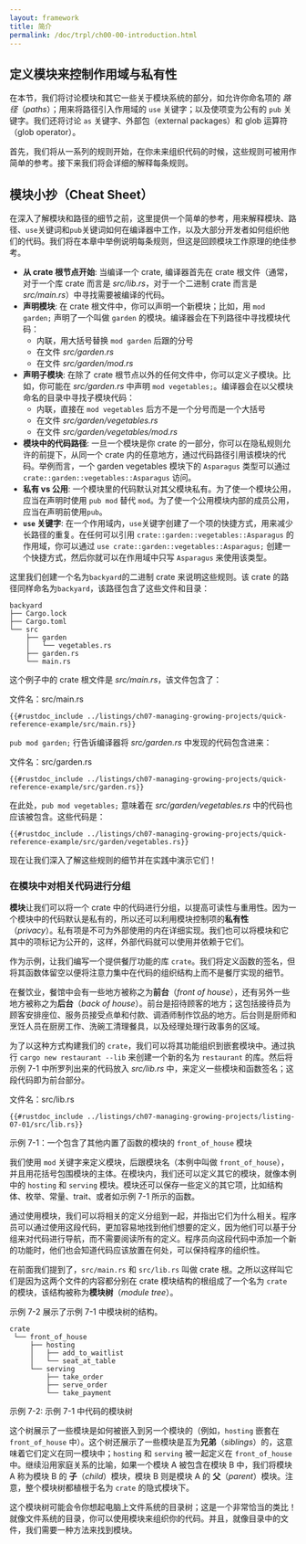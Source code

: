 ```yaml
---
layout: framework
title: 简介
permalink: /doc/trpl/ch00-00-introduction.html
---
```

## 定义模块来控制作用域与私有性

<!-- https://github.com/rust-lang/book/blob/main/src/ch07-02-defining-modules-to-control-scope-and-privacy.md -->
<!-- commit 3a30e4c1fbe641afc066b3af9eb01dcdf5ed8b24 -->

在本节，我们将讨论模块和其它一些关于模块系统的部分，如允许你命名项的 *路径*（*paths*）；用来将路径引入作用域的 `use` 关键字；以及使项变为公有的 `pub` 关键字。我们还将讨论 `as` 关键字、外部包（external packages）和 glob 运算符（glob operator）。

首先，我们将从一系列的规则开始，在你未来组织代码的时候，这些规则可被用作简单的参考。接下来我们将会详细的解释每条规则。

## 模块小抄（Cheat Sheet）

在深入了解模块和路径的细节之前，这里提供一个简单的参考，用来解释模块、路径、`use`关键词和`pub`关键词如何在编译器中工作，以及大部分开发者如何组织他们的代码。我们将在本章中举例说明每条规则，但这是回顾模块工作原理的绝佳参考。

- **从 crate 根节点开始**: 当编译一个 crate, 编译器首先在 crate 根文件（通常，对于一个库 crate 而言是 *src/lib.rs*，对于一个二进制 crate 而言是 *src/main.rs*）中寻找需要被编译的代码。
- **声明模块**: 在 crate 根文件中，你可以声明一个新模块；比如，用 `mod garden;` 声明了一个叫做 `garden` 的模块。编译器会在下列路径中寻找模块代码：
  - 内联，用大括号替换 `mod garden` 后跟的分号
  - 在文件 *src/garden.rs*
  - 在文件 *src/garden/mod.rs*
- **声明子模块**: 在除了 crate 根节点以外的任何文件中，你可以定义子模块。比如，你可能在 *src/garden.rs* 中声明 `mod vegetables;`。编译器会在以父模块命名的目录中寻找子模块代码：
  - 内联，直接在 `mod vegetables` 后方不是一个分号而是一个大括号
  - 在文件 *src/garden/vegetables.rs*
  - 在文件 *src/garden/vegetables/mod.rs*
- **模块中的代码路径**: 一旦一个模块是你 crate 的一部分，你可以在隐私规则允许的前提下，从同一个 crate 内的任意地方，通过代码路径引用该模块的代码。举例而言，一个 garden vegetables 模块下的 `Asparagus` 类型可以通过 `crate::garden::vegetables::Asparagus` 访问。
- **私有 vs 公用**: 一个模块里的代码默认对其父模块私有。为了使一个模块公用，应当在声明时使用 `pub mod` 替代 `mod`。为了使一个公用模块内部的成员公用，应当在声明前使用`pub`。
- **`use` 关键字**: 在一个作用域内，`use`关键字创建了一个项的快捷方式，用来减少长路径的重复。在任何可以引用 `crate::garden::vegetables::Asparagus` 的作用域，你可以通过 `use crate::garden::vegetables::Asparagus;` 创建一个快捷方式，然后你就可以在作用域中只写 `Asparagus` 来使用该类型。

这里我们创建一个名为`backyard`的二进制 crate 来说明这些规则。该 crate 的路径同样命名为`backyard`，该路径包含了这些文件和目录：

```text
backyard
├── Cargo.lock
├── Cargo.toml
└── src
    ├── garden
    │   └── vegetables.rs
    ├── garden.rs
    └── main.rs
```

这个例子中的 crate 根文件是 *src/main.rs*，该文件包含了：

<span class="filename">文件名：src/main.rs</span>

```rust,noplayground,ignore
{{#rustdoc_include ../listings/ch07-managing-growing-projects/quick-reference-example/src/main.rs}}
```

`pub mod garden;` 行告诉编译器将 *src/garden.rs* 中发现的代码包含进来：

<span class="filename">文件名：src/garden.rs</span>

```rust,noplayground,ignore
{{#rustdoc_include ../listings/ch07-managing-growing-projects/quick-reference-example/src/garden.rs}}
```

在此处，`pub mod vegetables;` 意味着在 *src/garden/vegetables.rs* 中的代码也应该被包含。这些代码是：

```rust,noplayground,ignore
{{#rustdoc_include ../listings/ch07-managing-growing-projects/quick-reference-example/src/garden/vegetables.rs}}
```

现在让我们深入了解这些规则的细节并在实践中演示它们！

### 在模块中对相关代码进行分组

**模块**让我们可以将一个 crate 中的代码进行分组，以提高可读性与重用性。因为一个模块中的代码默认是私有的，所以还可以利用模块控制项的**私有性**（*privacy*）。私有项是不可为外部使用的内在详细实现。我们也可以将模块和它其中的项标记为公开的，这样，外部代码就可以使用并依赖于它们。

作为示例，让我们编写一个提供餐厅功能的库 `crate`。我们将定义函数的签名，但将其函数体留空以便将注意力集中在代码的组织结构上而不是餐厅实现的细节。

在餐饮业，餐馆中会有一些地方被称之为**前台**（*front of house*），还有另外一些地方被称之为**后台**（*back of house*）。前台是招待顾客的地方；这包括接待员为顾客安排座位、服务员接受点单和付款、调酒师制作饮品的地方。后台则是厨师和烹饪人员在厨房工作、洗碗工清理餐具，以及经理处理行政事务的区域。

为了以这种方式构建我们的 `crate`，我们可以将其功能组织到嵌套模块中。通过执行 `cargo new restaurant --lib` 来创建一个新的名为 `restaurant` 的库。然后将示例 7-1 中所罗列出来的代码放入 *src/lib.rs* 中，来定义一些模块和函数签名；这段代码即为前台部分。

<span class="filename">文件名：src/lib.rs</span>

```rust,noplayground
{{#rustdoc_include ../listings/ch07-managing-growing-projects/listing-07-01/src/lib.rs}}
```

<span class="caption">示例 7-1：一个包含了其他内置了函数的模块的 `front_of_house` 模块</span>

我们使用 `mod` 关键字来定义模块，后跟模块名（本例中叫做 `front_of_house`），并且用花括号包围模块的主体。在模块内，我们还可以定义其它的模块，就像本例中的 `hosting` 和 `serving` 模块。模块还可以保存一些定义的其它项，比如结构体、枚举、常量、trait、或者如示例 7-1 所示的函数。

通过使用模块，我们可以将相关的定义分组到一起，并指出它们为什么相关。程序员可以通过使用这段代码，更加容易地找到他们想要的定义，因为他们可以基于分组来对代码进行导航，而不需要阅读所有的定义。程序员向这段代码中添加一个新的功能时，他们也会知道代码应该放置在何处，可以保持程序的组织性。

在前面我们提到了，`src/main.rs` 和 `src/lib.rs` 叫做 crate 根。之所以这样叫它们是因为这两个文件的内容都分别在 crate 模块结构的根组成了一个名为 `crate` 的模块，该结构被称为**模块树**（*module tree*）。

示例 7-2 展示了示例 7-1 中模块树的结构。

```text
crate
 └── front_of_house
     ├── hosting
     │   ├── add_to_waitlist
     │   └── seat_at_table
     └── serving
         ├── take_order
         ├── serve_order
         └── take_payment
```

<span class="caption">示例 7-2: 示例 7-1 中代码的模块树</span>

这个树展示了一些模块是如何被嵌入到另一个模块的（例如，`hosting` 嵌套在 `front_of_house` 中）。这个树还展示了一些模块是互为**兄弟**（*siblings*）的，这意味着它们定义在同一模块中；`hosting` 和 `serving` 被一起定义在 `front_of_house` 中。继续沿用家庭关系的比喻，如果一个模块 A 被包含在模块 B 中，我们将模块 A 称为模块 B 的 **子**（*child*）模块，模块 B 则是模块 A 的 **父**（*parent*）模块。注意，整个模块树都植根于名为 `crate` 的隐式模块下。

这个模块树可能会令你想起电脑上文件系统的目录树；这是一个非常恰当的类比！就像文件系统的目录，你可以使用模块来组织你的代码。并且，就像目录中的文件，我们需要一种方法来找到模块。
